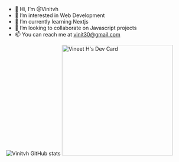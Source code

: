 - 👋 Hi, I’m @Vinitvh
- 👀 I’m interested in Web Development
- 🌱 I’m currently learning Nextjs
- 💞️ I’m looking to collaborate on Javascript projects
- 📫 You can reach me at vinit30@gmail.com

![Vinitvh GitHub stats](https://github-readme-stats.vercel.app/api?username=Vinitvh&show_icons=true&theme=radical)
<a href="https://app.daily.dev/vinya30"><img src="https://api.daily.dev/devcards/b1acd696cf1c4597ba367dd7b01568d7.png?r=var" width="300" alt="Vineet H's Dev Card"/></a>
